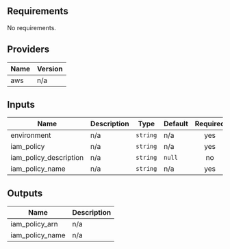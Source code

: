 <!-- BEGINNING OF PRE-COMMIT-TERRAFORM DOCS HOOK -->
## Requirements

No requirements.

## Providers

| Name | Version |
|------|---------|
| aws | n/a |

## Inputs

| Name | Description | Type | Default | Required |
|------|-------------|------|---------|:--------:|
| environment | n/a | `string` | n/a | yes |
| iam\_policy | n/a | `string` | n/a | yes |
| iam\_policy\_description | n/a | `string` | `null` | no |
| iam\_policy\_name | n/a | `string` | n/a | yes |

## Outputs

| Name | Description |
|------|-------------|
| iam\_policy\_arn | n/a |
| iam\_policy\_name | n/a |

<!-- END OF PRE-COMMIT-TERRAFORM DOCS HOOK -->

